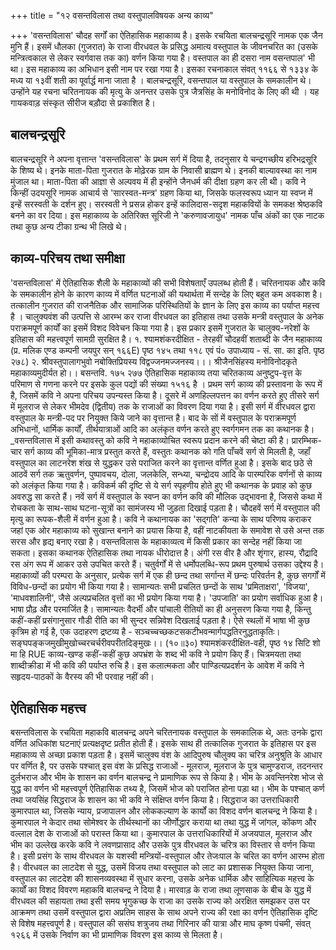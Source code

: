 +++
title = "१२ वसन्तविलास तथा वस्तुपालविषयक अन्य काव्य"

+++
'वसन्तविलास' चौदह सर्गों का ऐतिहासिक महाकाव्य है। इसके रचयिता बालचन्द्रसूरि नामक एक जैन मुनि हैं। इसमें धौलका (गुजरात) के राजा वीरधवल के प्रसिद्ध अमात्य वस्तुपाल के जीवनचरित का (उसके मन्त्रित्वकाल से लेकर स्वर्गवास तक का) वर्णन किया गया है। वस्तपाल का ही दसरा नाम वसन्तपाल' भी था। इस महाकाव्य का अभिधान इसी नाम पर रखा गया है। इसका रचनाकाल संवत् ११६६ से १३३४ के मध्य या १३वीं शती का पूर्वार्द्ध माना जाता है । बालचन्द्रसूरि, वसन्तपाल या वस्तुपाल के समकालीन थे। उन्होंने यह रचना चरितनायक की मृत्यु के अनन्तर उसके पुत्र जैत्रसिंह के मनोविनोद के लिए की थी । यह गायकवाड़ संस्कृत सीरीज बड़ौदा से प्रकाशित है।
## बालचन्द्रसूरि  
बालचन्द्रसूरि ने अपना वृत्तान्त 'वसन्तविलास' के प्रथम सर्ग में दिया है, तदनुसार ये चन्द्रगच्छीय हरिभद्रसूरि के शिष्य थे। इनके माता-पिता गुजरात के मोढ़ेरक ग्राम के निवासी ब्राह्मण थे। इनकी बाल्यावस्था का नाम मुंजाल था। माता-पिता की आज्ञा से अल्पवय में ही इन्होंने जैनधर्म की दीक्षा ग्रहण कर ली थी। कवि ने किन्हीं उदयसूरि नामक आचार्य से 'सारस्वत-मन्त्र' ग्रहण किया था, जिसके फलस्वरूप ध्यान या स्वप्न में इन्हें सरस्वती के दर्शन हुए। सरस्वती ने प्रसन्न होकर इन्हें कालिदास-सदृश महाकवियों के समकक्ष श्रेष्ठकवि बनने का वर दिया। इस महाकाव्य के अतिरिक्त सूरिजी ने 'करुणावजायुध' नामक पाँच अंकों का एक नाटक तथा कुछ अन्य टीका ग्रन्थ भी लिखे थे।
## काव्य-परिचय तथा समीक्षा
'वसन्तविलास' में ऐतिहासिक शैली के महाकाव्यों की सभी विशेषताएँ उपलब्ध होती हैं। चरितनायक और कवि के समकालीन होने के कारण काव्य में वर्णित घटनाओं की यथार्थता में सन्देह के लिए बहुत कम अवकाश है। तत्कालीन गुजरात की राजनैतिक और सामाजिक परिस्थितियों के ज्ञान के लिए इस काव्य का पर्याप्त महत्त्व है । चालुक्यवंश की उत्पत्ति से आरम्भ कर राजा वीरधवल का इतिहास तथा उसके मन्त्री वस्तुपाल के अनेक पराक्रमपूर्ण कार्यों का इसमें विशद विवेचन किया गया है। इस प्रकार इसमें गुजरात के चालुक्य-नरेशों के इतिहास की महत्त्वपूर्ण सामग्री सुरक्षित है।
१. श्यामशंकरदीक्षित - तेरहवीं चौदहवीं शताब्दी के जैन महाकाव्य (प्र. मलिक एण्ड कम्पनी जयपुर
सन् १६६E) पृष्ठ १४५ तथा ११८ एवं पं० उपाध्याय - सं. सा. का इति. पृष्ठ २७८) २. श्रीवस्तुपालागभुवो नबोक्तिप्रियस्य विद्वज्जनमज्जनस्य।।।
श्रीजैनसिंहस्य मनोविनोदकृते महाकाव्यमुदीर्यत हो।। बसन्तवि. १७५
२७७
ऐतिहासिक महाकाव्य तया चरितकाव्य अनुष्टुप-वृत्त के परिमाण से गणना करने पर इसके कुल पद्यों की संख्या १५१६ है । प्रथम सर्ग काव्य की प्रस्तावना के रूप में है, जिसमें कवि ने अपना परिचय उपन्यस्त किया है। दूसरे में अणहिल्लपत्तन का वर्णन करते हुए तीसरे सर्ग में मूलराज से लेकर भीमदेव (द्वितीय) तक के राजाओं का विवरण दिया गया है। इसी सर्ग में वीरधवल द्वारा वस्तुपाल के मन्त्री-पद पर नियुक्त किये जाने का वृत्तान्त है। बाद के सों में वस्तुपाल के पराक्रमपूर्ण अभिधानों, धार्मिक कार्यों, तीर्थयात्राओं आदि का अलंकृत वर्णन करते हुए स्वर्गगमन तक का कथानक है। _वसन्तविलास में इसी कथावस्तु को कवि ने महाकाव्योचित स्वरूप प्रदान करने की चेष्टा की है। प्रारम्भिक-चार सर्ग काव्य की भूमिका-मात्र प्रस्तुत करते हैं, वस्तुतः कथानक को गति पाँचवें सर्ग से मिलती है, जहाँ वस्तुपाल का लाटनरेश शंख से युद्धकर उसे पराजित करने का वृत्तान्त वर्णित हुआ है। इसके बाद छठे से आठवें सर्ग तक ऋतुवर्णन, पुष्पावचय, दोला, जलकेलि, सन्ध्या, चन्द्रोदय आदि के पारम्परिक वर्णनों से काव्य को अलंकृत किया गया है। कविकर्म की दृष्टि से ये सर्ग स्पृहणीय होते हुए भी कथानक के प्रवाह को कुछ अवरुद्ध सा करते हैं। नवें सर्ग में वस्तुपाल के स्वप्न का वर्णन कवि की मौलिक उद्भावना है, जिससे कथा में रोचकता के साथ-साथ घटना-सूत्रों का सामंजस्य भी जुड़ता दिखाई पड़ता है। चौदहवें सर्ग में वस्तुपाल की मृत्यु का रूपक-शैली में वर्णन हुआ है। कवि ने कथानायक का 'सद्गति' कन्या के साथ परिणय कराकर जहां एक ओर महाकाव्य को सुखान्त बनाने का प्रयास किया है, वहीं नाटकीयता के समावेश से उसे अन्त तक सरस और हृद्य बनाए रखा है।
वसन्तविलास के महाकाव्यत्व में किसी प्रकार का सन्देह नहीं किया जा सकता। इसका कथानक ऐतिहासिक तथा नायक धीरोदात्त है। अंगी रस वीर है और शृंगार, हास्य, रौद्रादि रस अंग रूप में आकर उसे उपचित करते हैं। चतुर्वर्गों में से धर्मोपलब्धि-रूप प्रथम पुरुषार्थ उसका उद्देश्य है। महाकाव्यों की परम्परा के अनुसार, प्रत्येक सर्ग में एक ही छन्द तथा सर्गान्त में छन्दः परिवर्तन है, कुछ सगर्गों में विविध-छन्दों का प्रयोग भी किया गया है।
सामान्यतः सभी प्रचलित छन्दों के साथ 'प्रमिताक्षरा', 'विजया', 'माधवशालिनी', जैसे अल्पप्रचलित वृत्तों का भी प्रयोग किया गया है। 'उपजाति' का प्रयोग सर्वाधिक हुआ है। भाषा प्रौढ़ और परमार्जित है। सामान्यतः वैदर्भी और पांचाली रीतियों का ही अनुसरण किया गया है, किन्तु कहीं-कहीं प्रसंगानुसार गौडी रीति का भी सुन्दर सन्निवेश दिखलाई पड़ता है। ऐसे स्थलों में भाषा भी कुछ कृत्रिम हो गई है, एक उदाहरण द्रष्टव्य है -
सञ्चच्चच्छकटसकटीभवन्मार्गपद्धतिरनुद्धताकृतिः।
सङ्घपङ्कजमुखीमुखोच्चरचर्चरीवपरीतदिङ्मुखः।। (१०॥३०) श्यामशंकरदीक्षित-वही, पृष्ठ १४ सिटि शो मा हि
RUE
काव्य-खण्ड
कहीं-कहीं कुछ अपभ्रंश के शब्द भी कवि ने प्रयोग किए हैं। चित्रमयता तथा शाब्दीक्रीडा में भी कवि की पर्याप्त रुचि है। इस कलात्मकता और पाण्डित्यप्रदर्शन के आवेश में कवि ने सहृदय-पाठकों के वैरस्य की भी परवाह नहीं की।
## ऐतिहासिक महत्त्व  
बसन्तविलास के रचयिता महाकवि बालचन्द्र अपने चरितनायक वस्तुपाल के समकालिक थे, अतः उनके द्वारा वर्णित अधिकांश घटनाएं प्रत्यक्षदृष्ट प्रतीत होती हैं। इसके साथ ही तत्कालिक गुजरात के इतिहास पर इस महाकाव्य से अच्छा प्रकाश पड़ता है। इसमें चालुक्य वंश के आदिपुरुष चौलुक्य का चरित्र अनुश्रुति के आधार पर वर्णित है, पर उसके पश्चात् इस वंश के प्रसिद्ध राजाओं - मूलराज, मूलराज के पुत्र चामुण्डराज, तदनन्तर दुर्लभराज और भीम के शासन का वर्णन बालचन्द्र ने प्रामाणिक रूप से किया है। भीम के अवन्तिनरेश भोज से युद्ध का वर्णन भी महत्त्वपूर्ण ऐतिहासिक तथ्य है, जिसमें भोज को पराजित होना पड़ा था। भीम के पश्चात् कर्ण तथा जयसिंह सिद्धराज के शासन का भी कवि ने संक्षिप्त वर्णन किया है। सिद्धराज का उत्तराधिकारी कुमारपाल था, जिसके न्याय, प्रजापालन और लोककल्याण के कार्यों का विशद वर्णन बालचन्द्र ने किया है। कुमारपाल ने केदार तथा सोमेश्वर के तीर्थस्थानों का जीर्णोद्धार कराया था तथा युद्ध में जांगल, कोंकण और वल्लाल देश के राजाओं को परास्त किया था। कुमारपाल के उत्तराधिकारियों में अजयपाल, मूलराज और भीम का उल्लेख करके कवि ने लवणप्रासाद और उसके पुत्र वीरधवल के चरित्र का विस्तार से वर्णन किया है। इसी प्रसंग के साथ वीरधवल के यशस्वी मन्त्रियों-वस्तुपाल और तेजःपाल के चरित का वर्णन आरम्भ होता है। वीरधवल का लाटदेश से युद्ध, उसमें विजय तथा वस्तुपाल को लाट का प्रशासक नियुक्त किया जाना, वस्तुपाल का लाटदेश की शासनव्यवस्था में सुधार करना, उसके अनेक धार्मिक और साहित्यिक महत्त्व के कार्यों का विशद विवरण महाकवि बालचन्द्र ने दिया है। मारवाड़ के राजा तथा लूणसाक के बीच के युद्ध में वीरधवल की सहायता तथा इसी समय भृगुकच्छ के राजा का उसके राज्य को अरक्षित समझकर उस पर आक्रमण तथा उसमें वस्तुपाल द्वारा अप्रतिम साहस के साथ अपने राज्य की रक्षा का वर्णन ऐतिहासिक दृष्टि से विशेष महत्त्वपूर्ण है। वस्तुपाल की ससंघ शत्रुजय तथा गिरिनार की यात्रा और माघ कृष्ण पंचमी, संवत् १२६६ में उसके निर्वाण का भी प्रामाणिक विवरण इस काव्य से मिलता है।